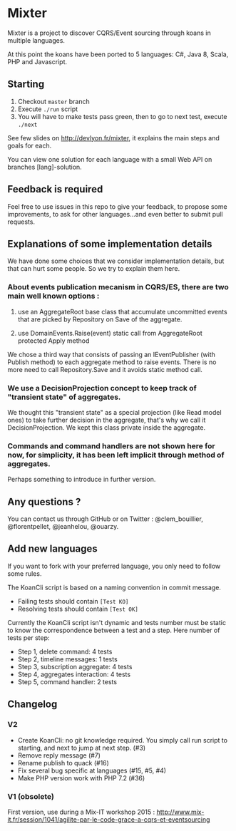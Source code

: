 Mixter
======
Mixter is a project to discover CQRS/Event sourcing through koans in multiple languages.

At this point the koans have been ported to 5 languages: C#, Java 8, Scala, PHP and Javascript.

Starting
-------

1. Checkout `master` branch
2. Execute `./run` script
3. You will have to make tests pass green, then to go to next test, execute `./next`

See few slides on http://devlyon.fr/mixter, it explains the main steps and goals for each.

You can view one solution for each language with a small Web API on branches [lang]-solution.

Feedback is required
--------------------

Feel free to use issues in this repo to give your feedback, to propose some improvements,
to ask for other languages...and even better to submit pull requests.

Explanations of some implementation details
-------------------------------------------

We have done some choices that we consider implementation details, but that can hurt
some people. So we try to explain them here.

### About events publication mecanism in CQRS/ES, there are two main well known options :

1) use an AggregateRoot base class that accumulate uncommitted events that are picked by Repository on Save of the aggregate.

2) use DomainEvents.Raise(event) static call from AggregateRoot protected Apply method

We chose a third way that consists of passing an IEventPublisher (with Publish method) to each aggregate method to raise events.
There is no more need to call Repository.Save and it avoids static method call.

### We use a DecisionProjection concept to keep track of "transient state" of aggregates.

We thought this "transient state" as a special projection (like Read model ones) to take further decision in the aggregate,
that's why we call it DecisionProjection. We kept this class private inside the aggregate.

### Commands and command handlers are not shown here for now, for simplicity, it has been left implicit through method of aggregates.

Perhaps something to introduce in further version.

Any questions ?
---------------

You can contact us through GitHub or on Twitter : @clem_bouillier, @florentpellet, @jeanhelou, @ouarzy.


Add new languages
---------
If you want to fork with your preferred language, you only need to follow some rules.

The KoanCli script is based on a naming convention in commit message.
 * Failing tests should contain `[Test KO]`
 * Resolving tests should contain `[Test OK]`

Currently the KoanCli script isn't dynamic and tests number must be static to know the correspondence between a test and a step.
Here number of tests per step:
 * Step 1, delete command: 4 tests
 * Step 2, timeline messages: 1 tests
 * Step 3, subscription aggregate: 4 tests
 * Step 4, aggregates interaction: 4 tests
 * Step 5, command handler: 2 tests


Changelog
---------

### V2
 * Create KoanCli: no git knowledge required. You simply call run script to starting, and next to jump at next step. (#3)
 * Remove reply message (#7)
 * Rename publish to quack (#16)
 * Fix several bug specific at languages (#15, #5, #4)
 * Make PHP version work with PHP 7.2 (#36)

### V1 (obsolete)
First version, use during a Mix-IT workshop 2015 : http://www.mix-it.fr/session/1041/agilite-par-le-code-grace-a-cqrs-et-eventsourcing

